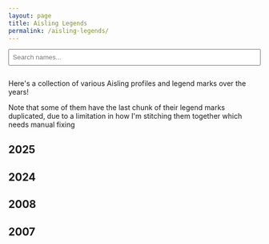 ```yaml
---
layout: page
title: Aisling Legends
permalink: /aisling-legends/
---
```


<input type="text" id="search" placeholder="Search names..." style="margin-bottom: 1em; padding: 0.5em; width: 100%;" />

Here's a collection of various Aisling profiles and legend marks over the years!

Note that some of them have the last chunk of their legend marks duplicated, due to a limitation in how I'm stitching them together which needs manual fixing

## 2025

<ul id="name-list-2025"></ul>

## 2024

<ul id="name-list-2024"></ul>

## 2008

<ul id="name-list-2008"></ul>

## 2007

<ul id="name-list-2007"></ul>


<script>
    const names2025 = [
        'AdelaideT',
        'Adriela',
        'Aesica',
        'Ailred',
        'Alustria',
        'Amarranth',
        'Angelic',
        'Angelique',
        'Angelynn',
        'anunnaki',
        'Aon',
        'ariesyeo',
        'Arpina',
        'ArtemisX',
        'BallzDeep',
        'Banananut',
        'BearesFalco',
        'bearly',
        'beerbottle',
        'Bindo',
        'binnie',
        'BioMagus',
        'bladeg',
        'bladejdg',
        'blader',
        'Blanche',
        'Blissey',
        'BlueFountain',
        'bLuEjR',
        'bluenokkad',
        'blueskye',
        'Bojingies',
        'Boo',
        'Booya',
        'Brandyn',
        'Brittany',
        'Brox',
        'Bruiser',
        'Bywyd',
        'Carnaugh',
        'Cherrius',
        'COMO',
        'cutiejg',
        'DancingWind',
        'Darkrai',
        'Dashrender',
        'Daze',
        'DeAtomizer',
        'Dender',
        'Dionia',
        'DivineRage',
        'Divinia',
        'Doms',
        'DoomHealer',
        'DoubleMint',
        'Drucilla',
        'Duplico',
        'Duplicot',
        'Dylanlan',
        'Dynamus',
        'Elzhi',
        'eLZioN',
        'Exos',
        'eZe',
        'Falconlady',
        'FFeightBest',
        'final',
        'Firemayden',
        'foam',
        'Gaia',
        'GhostDemon',
        'Glasken',
        'Gracey',
        'GustaveJr',
        'Hien',
        'Hoshiko',
        'Hypocrisy',
        'Iglis',
        'impuneToo',
        'iShallHeal',
        'Ishikawa',
        'Jabedin',
        'JadeAkaino',
        'JadeCloud',
        'jaylinn',
        'Jennifer',
        'Jerry',
        'Jesture',
        'JohnWick',
        'KAI',
        'Kamiko',
        'Kedian',
        'Khloe',
        'Kimara',
        'Kimchii',
        'Kohoro',
        'Krytos',
        'Lancelot',
        'Landis',
        'Landon',
        'Laurier',
        'Leannaei',
        'Leemon',
        'Lexem',
        'LlamaBurger',
        'LlamaTacoo',
        'Locks',
        'LonelyRydia',
        'LovenPretty',
        'Lux',
        'Machamp',
        'MagB',
        'MagneticB',
        'mavrik',
        'Mayheart',
        'melon',
        'Mintofkali',
        'Miraedus',
        'Missgreenry',
        'Mitchel',
        'MlKE',
        'Moogle',
        'MoonRuby',
        'NagisaChan',
        'NaLyd',
        'NatsukiChan',
        'Nenya',
        'NeoxBahamut',
        'NeroZeroXe',
        'Never',
        'NiaLee',
        'niZon',
        'notvorlof',
        'OceanWind',
        'Omit',
        'Orthanc',
        'palantir',
        'panda',
        'Paramour',
        'Petria',
        'Phever',
        'Phil',
        'PinkLily',
        'prishy',
        'Protoman',
        'Quipper',
        'Raiphie',
        'Ramanayan',
        'Reias',
        'Renvo',
        'Repertoire',
        'Ridiickai',
        'Rikuserge',
        'Rocandy',
        'Rorrik',
        'Rune',
        'Sabrael',
        'SaintAsher',
        'Salgar',
        'San',
        'Sann',
        'Sarvious',
        'Seidon',
        'Set',
        'Shinari',
        'SilentNite',
        'Silkira',
        'simples',
        'SneakySummy',
        'Snooze',
        'SOLiN',
        'Solrune',
        'Somae',
        'Sotar',
        'Soundwave',
        'SpIack',
        'SradGar',
        'StarShine',
        'StarSparkler',
        'StrykerX',
        'Suronah',
        'Suspected',
        'Suzaku',
        'TerraLuna',
        'Theowin',
        'Thubub',
        'Tidux',
        'Tristam',
        'Trocair',
        'Tukee',
        'TurtleHermit',
        'Twinkle',
        'TwinkleStar',
        'Ubrei',
        'Ulli',
        'Vamistle',
        'VanMorgan',
        'Verran',
        'Viveena',
        'Vustera',
        'Waluigi',
        'Warginald',
        'Wastedd',
        'Wheaty',
        'Willco',
        'Woodlyn',
        'Wormtongue',
        'xbudx',
        'XerAm',
        'Xoody',
        'xtedx',
        'xturbox',
        'xYoRrAnGeLx',
        'Yawgmoth',
        'Yukii',
        'Zaos',
        'Zaryh',
        'Zaxa',
        'Zeix',
        'ZerA',
        'zGerbz',
        'ZhongFou',
        'ZoD',
        'Zwuji',
    ];
    const names2024 = [
        'AceShimizu',
        'Acesin',
        'Aeacus',
        'Alvino',
        'And',
        'Ancalime',
        'Aon',
        'AresFalco',
        'Arohanui',
        'Auzric',
        'Bea',
        'BioMagus',
        'BlueJr',
        'BoJingles',
        'brinx',
        'Brittany',
        'Cazbrileth',
        'Chamiel',
        'Como',
        'Demylo',
        'diablos',
        'disarray',
        'Dylanlan',
        'Dynamus',
        'Eiscego',
        'Enoxze',
        'Escort',
        'Eternalty',
        'eXonyte',
        'eZe',
        'FatalRevenge',
        'Fen',
        'FFnine',
        'Final',
        'Firecon',
        'FrauLynn',
        'Ganjalique',
        'Giggles',
        'Hihaku',
        'Huhuman',
        'Iglis',
        'Ishikawa',
        'Jaice',
        'Japjll',
        'Jerry',
        'JessicaP',
        'Kald',
        'Kallina',
        'kao',
        'Laurier',
        'Leemon',
        'Lexem',
        'makeup',
        'Makeii',
        'Makunouchi',
        'melon',
        'Merisa',
        'Monicka',
        'Moogle',
        'MrMvP',
        'Naena',
        'NagisaChan',
        'NaLyd',
        'NeoxBahamut',
        'Nioreh',
        'NoirGato',
        'oTil',
        'Peppita',
        'Perspective',
        'Poker',
        'PopaEggs',
        'Rafael',
        'Ramanayan',
        'Reodirru',
        'Renvo',
        'ReyaKeely',
        'Ridiickai',
        'Safe',
        'Seal',
        'Set',
        'Sick',
        'Srgious',
        'SunYukii',
        'Tazz',
        'Telme',
        'TriDemp',
        'Venezia',
        'Viveena',
        'Warginald',
        'Whitehall',
        'Wizadrian',
        'Xiaolei',
        'yLo',
        'Yukii',
        'Zurf',
    ];
    const names2008 = [
        'PrincessM',
        'TrainerWiz',
    ];
    const names2007 = [
        'BioMagus',
        'Franees',
        'Galaxis',
        'Malache',
        'Shoguo',
        'Vamistle',
    ];
    const years = [2025, 2024, 2008, 2007];
    const nameList2025 = document.getElementById('name-list-2025');
    const nameList2024 = document.getElementById('name-list-2024');
    const nameList2008 = document.getElementById('name-list-2008');
    const nameList2007 = document.getElementById('name-list-2007');

    function appendNames(nameList, names, year) {
        names.forEach(function(name) {
            const li = document.createElement('li');
            const link = document.createElement('a');
            const lowercase = name.toLowerCase();
            link.href = `/assets/img/aisling-legends/${lowercase}-${year}.png`;
            link.textContent = name;
            li.appendChild(link);
            nameList.appendChild(li);
        });
    }

    appendNames(nameList2025, names2025, 2025);
    appendNames(nameList2024, names2024, 2024);
    appendNames(nameList2008, names2008, 2008);
    appendNames(nameList2007, names2007, 2007);

    document.getElementById('search').addEventListener('input', function () {
        const filter = this.value.toLowerCase();
        years.forEach(function(year) {
            const listItems = document.querySelectorAll(`#name-list-${year} li`);

            listItems.forEach(function (li) {
                const text = li.textContent.toLowerCase();
                li.style.display = text.includes(filter) ? '' : 'none';
            });
        });
    });
</script>

